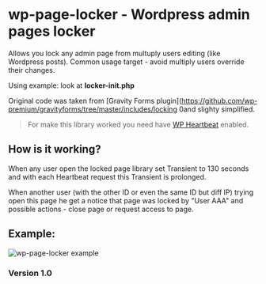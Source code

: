 # wp-page-locker - Wordpress admin pages locker
Allows you lock any admin page from multuply users editing (like Wordpress posts).
Common usage target - avoid multiply users override their changes.

Using example: look at **locker-init.php**

Original code was taken from [Gravity Forms plugin](https://github.com/wp-premium/gravityforms/tree/master/includes/locking
0and slighty simplified.

> For make this library worked you need have [WP Heartbeat](https://code.tutsplus.com/tutorials/the-heartbeat-api-getting-started--wp-32446) enabled.

## How is it working?

When any user open the locked page library set Transient to 130 seconds and with each Heartbeat request this Transient is prolonged.

When another user (with the other ID or even the same ID but diff IP) trying open this page he get a notice that page was locked by "User AAA" and possible actions - close page or request access to page.

## Example: 

![wp-page-locker example](https://res.cloudinary.com/dxo61viuo/image/upload/v1489837957/git/example1.png)

### Version 1.0
